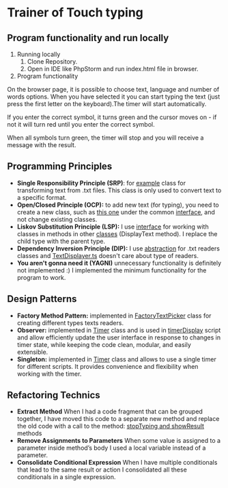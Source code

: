 # Trainer of Touch typing
## Program functionality and run locally
1. Running locally
   1. Clone Repository.
   2. Open in IDE like PhpStorm and run index.html file in browser.
2. Program functionality

On the browser page, it is possible to choose text, language and number of words options.
When you have selected it you can start typing the text (just press the first letter on the keyboard).The timer will start automatically.

If you enter the correct symbol, it turns green and the cursor moves on -
if not it will turn red until you enter the correct symbol.

When all symbols turn green, the timer will stop and you will receive a message with the result.

## Programming Principles
- **Single Responsibility Principle (SRP)**: for [example](./src/modules/TextDisplayer.ts) class for transforming text from .txt files. This class is only used to convert text to a specific format.
- **Open/Closed Principle (OCP):** to add new text (for typing), you need to create a new class, such as [this one](./src/modules/TextRiders/EngWithPunctuationTextReader.ts) under the common [interface](./src/modules/TextRiders/ITextReader.ts), and not change existing classes.
- **Liskov Substitution Principle (LSP):** I use [interface](./src/modules/TextRiders/ITextReader.ts) for working with classes in methods in other [classes](./src/modules/TextDisplayer.ts) (DisplayText method). I replace the child type with the parent type.
- **Dependency Inversion Principle (DIP):** I use [abstraction](./src/modules/TextRiders/ITextReader.ts) for .txt readers classes and [TextDisplayer.ts](./src/modules/TextDisplayer.ts) doesn't care about type of readers.
- **You aren't gonna need it (YAGNI)** unnecessary functionality is definitely not implemented :) I implemented the minimum functionality for the program to work.

## Design Patterns
 - **Factory Method Pattern:** implemented in [FactoryTextPicker](./src/modules/TextRiders/FactoryTextPicker.ts) class for creating different types texts readers.
 - **Observer:** implemented in [Timer](./src/modules/Timer.ts) class and is used in [timerDisplay](./view/timerDіsplay.js) script and allow efficiently update the user interface in response to changes in timer state, while keeping the code clean, modular, and easily extensible.
 - **Singleton:** implemented in [Timer](./src/modules/Timer.ts) class and allows to use a single timer for different scripts. It provides convenience and flexibility when working with the timer.

## Refactoring Technics
- **Extract Method** When I had  a code fragment that can be grouped together, I have moved  this code to a separate new method and replace the old code with a call to the method: [stopTyping and showResult](./view/text_comparator.js) methods
- **Remove Assignments to Parameters** When some value is assigned to a parameter inside method’s body I used a local variable instead of a parameter.
- **Consolidate Conditional Expression** When I have multiple conditionals that lead to the same result or action I consolidated all these conditionals in a single expression.